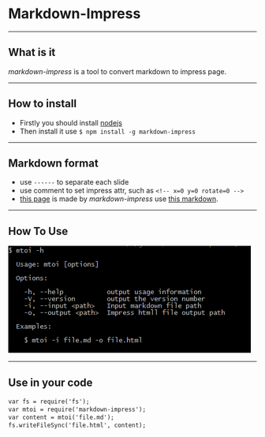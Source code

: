 <!-- x=1500 y=500 z=1500 -->
# Markdown-Impress

-----------------------------
<!-- x=500 y=0 scale=0.5 -->
## What is it
*markdown-impress* is a tool to convert markdown to impress page.

-----------------------------
<!-- x=2500 y=0 -->
## How to install
+ Firstly you should install [nodejs](http://nodejs.org)
+ Then install it use `$ npm install -g markdown-impress`

-----------------------------
<!-- x=3000 y=1000 -->
## Markdown format
+ use `------` to separate each slide
+ use comment to set impress attr, such as `<!-- x=0 y=0 rotate=0 -->`
+ [this page](http://steel1990.github.io/markdown-impress/) is made by *markdown-impress* use [this markdown](https://raw.githubusercontent.com/steel1990/markdown-impress/master/README.md).

-----------------------------
<!-- x=1500 y=1000 rotate=90 -->
## How To Use
![How to use mtoi](./mtoi-help.png)

-------------------------------
<!-- x=0 y=1000 -->
## Use in your code

    var fs = require('fs');
    var mtoi = require('markdown-impress');
    var content = mtoi('file.md');
    fs.writeFileSync('file.html', content);